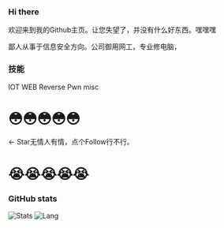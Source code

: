 ### Hi there 

欢迎来到我的Github主页。让您失望了，并没有什么好东西。嘿嘿嘿

鄙人从事于信息安全方向。公司御用网工，专业修电脑，

### 技能

IOT WEB Reverse Pwn misc


#            😳😳😳😳😳
← Star无情人有情，点个Follow行不行。
#            😭😭😭😭😭

### GitHub stats

![Stats](https://github-readme-stats.vercel.app/api?username=A2gel)
![Lang](https://github-readme-stats.vercel.app/api/top-langs/?username=A2gel&layout=compact)
